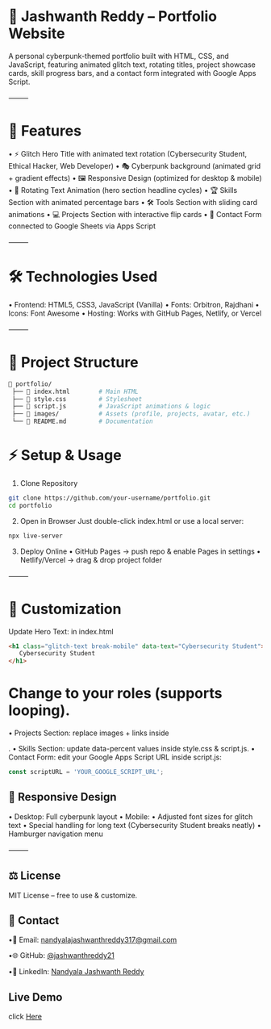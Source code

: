 # 🚀 Jashwanth Reddy – Portfolio Website

A personal cyberpunk-themed portfolio built with HTML, CSS, and JavaScript, featuring animated glitch text, rotating titles, project showcase cards, skill progress bars, and a contact form integrated with Google Apps Script.

⸻

# 🌟 Features
•	⚡ Glitch Hero Title with animated text rotation (Cybersecurity Student, Ethical Hacker, Web Developer)
•	🎭 Cyberpunk background (animated grid + gradient effects)
•	🖼 Responsive Design (optimized for desktop & mobile)
•	🔄 Rotating Text Animation (hero section headline cycles)
•	🏆 Skills Section with animated percentage bars
•	🛠 Tools Section with sliding card animations
•	💻 Projects Section with interactive flip cards
•	📩 Contact Form connected to Google Sheets via Apps Script

⸻

# 🛠️ Technologies Used
•	Frontend: HTML5, CSS3, JavaScript (Vanilla)
•	Fonts: Orbitron, Rajdhani
•	Icons: Font Awesome
•	Hosting: Works with GitHub Pages, Netlify, or Vercel

⸻

# 📂 Project Structure
```bash
📁 portfolio/
 ├── 📄 index.html        # Main HTML
 ├── 📄 style.css         # Stylesheet
 ├── 📄 script.js         # JavaScript animations & logic
 ├── 📁 images/           # Assets (profile, projects, avatar, etc.)
 └── 📄 README.md         # Documentation
```
# ⚡ Setup & Usage
1.	Clone Repository
	
```bash
git clone https://github.com/your-username/portfolio.git
cd portfolio
```
2.	Open in Browser
Just double-click index.html or use a local server:
```bash
npx live-server
```
3.	Deploy Online
	•	GitHub Pages → push repo & enable Pages in settings
	•	Netlify/Vercel → drag & drop project folder

⸻

# 🎨 Customization
Update Hero Text: in index.html
```html
<h1 class="glitch-text break-mobile" data-text="Cybersecurity Student">
   Cybersecurity Student
</h1>
```
# Change to your roles (supports looping).

•	Projects Section: replace images + links inside <section id="projects">.
•	Skills Section: update data-percent values inside style.css & script.js.
•	Contact Form: edit your Google Apps Script URL inside script.js:
 
```js
const scriptURL = 'YOUR_GOOGLE_SCRIPT_URL';
```
# 📱 Responsive Design
•	Desktop: Full cyberpunk layout
•	Mobile:
•	Adjusted font sizes for glitch text
•	Special handling for long text (Cybersecurity Student breaks neatly)
•	Hamburger navigation menu

⸻

# ⚖️ License

MIT License – free to use & customize.

# 📩 Contact

•📧 Email: nandyalajashwanthreddy317@gmail.com

•🌐 GitHub: [@jashwanthreddy21](https://github.com/jashwanthreddy21/)

•💼 LinkedIn: [Nandyala Jashwanth Reddy](https://www.linkedin.com/in/nandyala-jashwanth-reddy-49b4552bb/)


# Live Demo
click [Here](https://jashwanthreddy21.github.io/MyPortfolio/)
